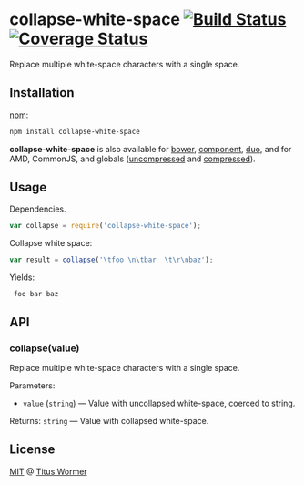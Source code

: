 # collapse-white-space [![Build Status](https://img.shields.io/travis/wooorm/collapse-white-space.svg?style=flat)](https://travis-ci.org/wooorm/collapse-white-space) [![Coverage Status](https://img.shields.io/coveralls/wooorm/collapse-white-space.svg?style=flat)](https://coveralls.io/r/wooorm/collapse-white-space?branch=master)

Replace multiple white-space characters with a single space.

## Installation

[npm](https://docs.npmjs.com/cli/install):

```bash
npm install collapse-white-space
```

**collapse-white-space** is also available for [bower](http://bower.io/#install-packages),
[component](https://github.com/componentjs/component), [duo](http://duojs.org/#getting-started),
and for AMD, CommonJS, and globals ([uncompressed](collapse-white-space.js) and
[compressed](collapse-white-space.min.js)).

## Usage

Dependencies.

```javascript
var collapse = require('collapse-white-space');
```

Collapse white space:

```javascript
var result = collapse('\tfoo \n\tbar  \t\r\nbaz');
```

Yields:

```text
 foo bar baz
```

## API

### collapse(value)

Replace multiple white-space characters with a single space.

Parameters:

*   `value` (`string`) — Value with uncollapsed white-space, coerced to string.

Returns: `string` — Value with collapsed white-space.

## License

[MIT](LICENSE) @ [Titus Wormer](http://wooorm.com)

